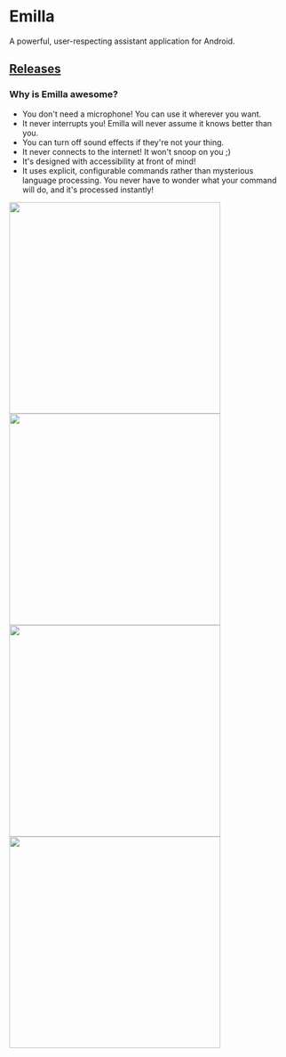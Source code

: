 # Emilla
A powerful, user-respecting assistant application for Android.

## [Releases](https://github.com/devycarol/Emilla/releases)

### Why is Emilla awesome?
- You don't need a microphone! You can use it wherever you want.
- It never interrupts you! Emilla will never assume it knows better than you.
- You can turn off sound effects if they're not your thing.
- It never connects to the internet! It won't snoop on you ;)
- It's designed with accessibility at front of mind! 
- It uses explicit, configurable commands rather than mysterious language processing. You never have to wonder what your command will do, and it's processed instantly!

<img src="https://github.com/user-attachments/assets/82f3bb88-5d74-4c08-bd18-d6b7029ee0e8" width="380px">
<img src="https://github.com/user-attachments/assets/1783c154-97ec-4c22-8857-3c4b51f79578" width="380px">
<img src="https://github.com/user-attachments/assets/fa86d57e-40d0-485e-802b-3e801e909277" width="380px">
<img src="https://github.com/user-attachments/assets/a2fcce07-4c05-412d-a3d3-a8eadcafa831" width="380px">
